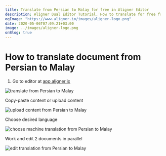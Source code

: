 ```yaml
---
title: Translate from Persian to Malay for free in Aligner Editor
description: Aligner Dual Editor Tutorial. How to translate for free from Persian to Malay. Aligner is multilingual document management platform. 
ogImage: "https://www.aligner.io/images/aligner-logo.png"
date: 2020-05-06T07:09:21+03:00
image: ../images/aligner-logo.png
onBlog: true
---
```


# How to translate document from Persian to Malay

1. Go to editor at [app.aligner.io](https://app.aligner.io "Aligner App web page")

![translate from Persian to Malay](../aligner-blank-editor.png "translate from Persian to Malay")

Copy-paste content or upload content

![upload content from Persian to Malay](../aligner-uploaded-document.png "upload content from Persian to Malay")

Choose desired language

![choose machine translation from Persian to Malay](../aligner-language-dropdown.png "choose machine translation from Persian to Malay")

Work and edit 2 documents in parallel

![edit translation from Persian to Malay](../aligner-double-sitded-editor.png "edit translation from Persian to Malay")

